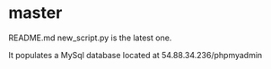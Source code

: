 # master
README.md
new_script.py is the latest one.

It populates a MySql database located at 54.88.34.236/phpmyadmin
